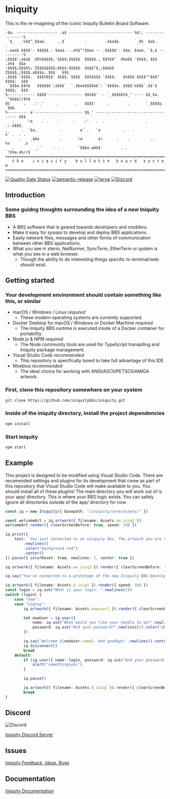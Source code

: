 # Iniquity

This is the re-imagining of the iconic Iniquity Bulletin Board Software.

```text
-$a. ------------------ .a$ ---------------------------- %$!, ----------------%
 `$¸   .%$$^¸$$aa.     .¸$`        .        .a$a$$.      `¸$%  $a$.        .
-.aaa$ $$$$'- $$$$$.- $aaa. -.a%$^"$$aa -- .$$$$$'- $$a. $aaa. `$,$ ----------%
;$$$$',a$a$  d$%$$$$$,'$$$$;$$$$$  $$$$$., $$%$$"  d$a$$ '$$$$; $$$   .a%$  $$a
:$$$$;$$$$%; Z$$$$$$$$;$$$$:$$$$$. $$$$^$,;$$&$$   Z$$$$,;$$$$.a$$$a..$$$   $$$
.$$$$ `$$$$.  $$$%$$$' $$$$.`$$$$  $$%$$$$ `$$$$.   $%$$$ $$$$""$$$" $$$$:  a$$
 `$$$a.$$%$   $$$$$$';a$$$`  `¸$$aa$$$$&$': `$$$$a. $$$$'a$$$`.$$'$  $$$$;  $$$
%-----.------ $$$$'--------------- $$%$$' -- `¸$$$$$%$¸' ---- $$¸$a. `"$&$$//$%$
dz      .   .:'¸'     .        .   $$$$'     .        .       `¸$$$$y.     `$$&
%--------- a`-----------.--------- $$¸' -----.------------.---------------- $$$
   .      !a    . .    .      .   .:'   .  .                  .        .:.a$$$¸
.      .  '$a,          .        a` .   'a          .   .             s` .  . .
      .    ¸$Aa         .       !a       a!      .    .         ..   %s      .s
   .         ¸¸'     . .        '$$Aa.aA$$'        . .               `!$%a.a%//$
==============================================================================
   t h e    i n i q u i t y    b u l l e t i n   b o a r d   s y s t e m
==============================================================================
```

[![Quality Gate Status](https://sonarcloud.io/api/project_badges/measure?project=iniquitybbs_iniquity&metric=alert_status)](https://sonarcloud.io/dashboard?id=iniquitybbs_iniquity)
[![semantic-release](https://img.shields.io/badge/%20%20%F0%9F%93%A6%F0%9F%9A%80-semantic--release-e10079.svg)](https://github.com/semantic-release/semantic-release)
[![lerna](https://img.shields.io/badge/maintained%20with-lerna-cc00ff.svg)](https://lerna.js.org/)
[![Discord](https://img.shields.io/discord/499484963587096597?label=discord)](https://discord.gg/UsyvrSZ)

## Introduction

### Some guidng thoughts surrounding the idea of a new Iniquity BBS

-   A BBS software that is geared towards developers and modders.
-   Make it easy for sysops to develop and deploy BBS applications.
-   Easily network files, messages and other forms of communication between other BBS applications.
-   What you see in xterm, NetRunner, SyncTerm, EtherTerm or qodem is what you see in a web browser.
    -   Though the ability to do interesting things specific to terminal/web should exist.

## Getting started

### Your development environment should contain something like this, or similar

-   macOS / Windows / Linux _required_
    -   These modern operating systems are currently supported.
-   Docker Desktop for macOS / Windows or Docker Machine _required_
    -   The Iniquity BBS runtime is executed inside of a Docker container for portability.
-   Node.js & NPM _required_
    -   The Node community tools are used for TypeScript transpiling and Iniquity package management.
-   Visual Studio Code _recommended_
    -   This repository is specifically tuned to take full advantage of this IDE.
-   Moebius _recommended_
    -   The ideal choice for working with ANSI/ASCII/PETSCII/AMIGA artwork.

### First, clone this repository somewhere on your system

```bash
git clone https://github.com/iniquitybbs/iniquity.git
```

### Inside of the iniquity directory, install the project dependencies

```bash
npm install
```

### Start iniquity

```bash
npm start
```

## Example

This project is designed to be modified using Visual Studio Code. There are recomended settings and plugins for its development that come as part of this repository that Visual Studio Code will make available to you. You should install all of these plugins! The main directory you will work out of is your app/ directory. This is where your BBS logic exists. You can safely ignore all directories outside of the app/ directory for now.

```typescript
const iq = new Iniquity({ basepath: "/iniquity/core/assets/" })

const welcomeArt = iq.artwork({ filename: Assets.sm_iniq2 })
welcomeArt.render({ clearScreenBefore: true, speed: 100 })

iq.print({
    text: `You just connected to an iniquity bbs. The artwork you are seeing above is called ${welcomeArt.filename} It's still pretty new. Likely has bugs. Real talk, it's not even finished. But maybe you'll still think it's cool.`
        .newlines()
        .color("background red")
        .center()
}).pause({ colorReset: true, newlines: 2, center: true })

iq.artwork({ filename: Assets.we_iniq3 }).render({ clearScreenBefore: false })

iq.say("You've connected to a prototype of the new Iniquity BBS Development Platform.".newlines(2).color("bright red").center()).pause()

iq.artwork({ filename: Assets.d_iniq1 }).render({ speed: 100 })
const login = iq.ask("What is your login: ".newlines(1))
switch (login) {
    case "new":
    case "signup":
        iq.artwork({ filename: Assets.newuser1 }).render({ clearScreenBefore: true })

        let newUser = iq.user({
            name: iq.ask("What would you like your handle to be?".newlines(2).color("white")),
            password: iq.ask("And your password?".newlines(2).color("white"))
        })

        iq.say(`Welcome ${newUser.name}. And goodbye!`.newlines().center())
        iq.disconnect()
        break
    default:
        if (iq.user({ name: login, password: iq.ask("And your password?".newlines(2).color("white")) })) {
            alert("somethingsync")
        }

        iq.pause()

        iq.artwork({ filename: Assets.d_iniq1 }).render({ clearScreenBefore: true })
        break
}
```

## Discord

![Discord](https://img.shields.io/discord/499484963587096597?label=Iniquity%20Discord%20Server&style=for-the-badge)

[Iniquity Discord Server](https://discord.gg/UsyvrSZ)

## Issues

[Iniquity Feedback, Ideas, Bugs](https://github.com/iniquitybbs/iniquity/issues)

## Documentation

[Iniquity Documentation](https://iniquitybbs.org/modules.html)
